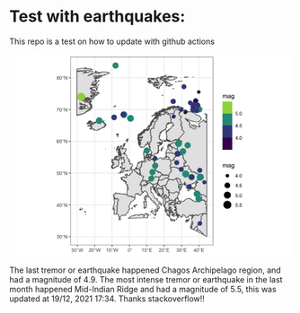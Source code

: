 <!-- README.md is generated from README.Rmd. Please edit that file -->

Test with earthquakes:
======================

This repo is a test on how to update with github actions

![](man/figures/README-unnamed-chunk-2-1.png)

The last tremor or earthquake happened Chagos Archipelago region, and
had a magnitude of 4.9. The most intense tremor or earthquake in the
last month happened Mid-Indian Ridge and had a magnitude of 5.5, this
was updated at 19/12, 2021 17:34. Thanks stackoverflow!!
